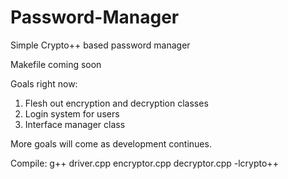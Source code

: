 # Password-Manager
Simple Crypto++ based password manager

Makefile coming soon

Goals right now:
1. Flesh out encryption and decryption classes
3. Login system for users
4. Interface manager class

More goals will come as development continues.

Compile:
g++ driver.cpp encryptor.cpp decryptor.cpp -lcrypto++

